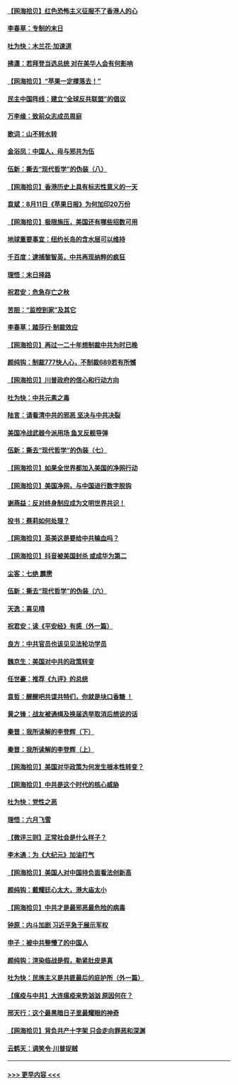 #### [【网海拾贝】红色恐怖主义征服不了香港人的心](../pages/nsc993/n12329296.md?t=08141851) 
#### [李春草：专制的末日](../pages/nsc993/n12329079.md?t=08141851) 
#### [吐为快：木兰花‧加速道](../pages/nsc993/n12327366.md?t=08141851) 
#### [拂潇：若拜登当选总统 对在美华人会有何影响](../pages/nsc993/n12295996.md?t=08141851) 
#### [【网海拾贝】“苹果一定撑落去！”](../pages/nsc993/n12326784.md?t=08141851) 
#### [民主中国阵线：建立“全球反共联盟”的倡议](../pages/nsc993/n12324177.md?t=08141851) 
#### [万李缘：致前众志成员周庭](../pages/nsc993/n12324635.md?t=08141851) 
#### [歌词：山不转水转](../pages/nsc993/n12324599.md?t=08141851) 
#### [金浴凤：中国人，毋与邪共为伍](../pages/nsc993/n12324257.md?t=08141851) 
#### [伍新：撕去“现代哲学”的伪装（八）](../pages/nsc993/n12324188.md?t=08141851) 
#### [【网海拾贝】香港历史上具有标志性意义的一天](../pages/nsc993/n12324021.md?t=08141851) 
#### [袁斌：8月11日《苹果日报》为何加印20万份](../pages/nsc993/n12323955.md?t=08141851) 
#### [【网海拾贝】极限施压，美国还有哪些招数可用](../pages/nsc993/n12322512.md?t=08141851) 
#### [地球重要事宜：纽约长岛的含水层可以维持](../pages/nsc993/n12321844.md?t=08141851) 
#### [千百度：逮捕黎智英，中共再现纳粹的疯狂](../pages/nsc993/n12321777.md?t=08141851) 
#### [理悟：末日择路](../pages/nsc993/n12320812.md?t=08141851) 
#### [祝君安：危急存亡之秋](../pages/nsc993/n12320795.md?t=08141851) 
#### [苦胆：“监控到家”及其它](../pages/nsc993/n12320751.md?t=08141851) 
#### [李春草：踏莎行·制裁效应](../pages/nsc993/n12318290.md?t=08141851) 
#### [【网海拾贝】再过一二十年想制裁中共为时已晚](../pages/nsc993/n12318195.md?t=08141851) 
#### [颜纯钩：制裁777快人心，不制裁689若有所憾](../pages/nsc993/n12316912.md?t=08141851) 
#### [【网海拾贝】川普政府的信心和行动方向](../pages/nsc993/n12316673.md?t=08141851) 
#### [吐为快：中共元素之毒](../pages/nsc993/n12316547.md?t=08141851) 
#### [陆言：请看清中共的邪恶 坚决与中共决裂](../pages/nsc993/n12315784.md?t=08141851) 
#### [美国冷战武器今派用场 鱼叉反舰导弹](../pages/nsc993/n12316258.md?t=08141851) 
#### [伍新：撕去“现代哲学”的伪装（七）](../pages/nsc993/n12315846.md?t=08141851) 
#### [【网海拾贝】如果全世界都加入美国的净网行动](../pages/nsc993/n12315588.md?t=08141851) 
#### [【网海拾贝】美国净网，与中国进行数字脱钩](../pages/nsc993/n12312813.md?t=08141851) 
#### [谢燕益：反对终身制应成为文明世界共识！](../pages/nsc993/n12310465.md?t=08141851) 
#### [投书：蔡莉如何处理？](../pages/nsc993/n12310224.md?t=08141851) 
#### [【网海拾贝】英美这是要给中共输血吗？](../pages/nsc993/n12307646.md?t=08141851) 
#### [【网海拾贝】抖音被美国封杀 或成华为第二](../pages/nsc993/n12305277.md?t=08141851) 
#### [尘客：七绝 霹雳](../pages/nsc993/n12304053.md?t=08141851) 
#### [伍新：撕去“现代哲学”的伪装（六）](../pages/nsc993/n12303243.md?t=08141851) 
#### [天逸：喜见晴](../pages/nsc993/n12303226.md?t=08141851) 
#### [祝君安：读《平安经》有感（外一篇）](../pages/nsc993/n12303170.md?t=08141851) 
#### [良方：中共官员也该见见法轮功学员](../pages/nsc993/n12302985.md?t=08141851) 
#### [魏京生：美国对中共的政策转变](../pages/nsc993/n12302929.md?t=08141851) 
#### [任世豪：推荐《九评》的总统](../pages/nsc993/n12302838.md?t=08141851) 
#### [袁哲：醒醒吧共谍共特们，你就是块口香糖 ！](../pages/nsc993/n12302678.md?t=08141851) 
#### [黄之锋：战友被通缉及换届选举取消后想说的话](../pages/nsc993/n12302681.md?t=08141851) 
#### [秦晋：我所读解的李登辉（下）](../pages/nsc993/n12302171.md?t=08141851) 
#### [秦晋：我所读解的李登辉（上）](../pages/nsc993/n12301979.md?t=08141851) 
#### [【网海拾贝】美国对华政策为何发生根本性转变？](../pages/nsc993/n12302091.md?t=08141851) 
#### [【网海拾贝】中共是这个时代的核心威胁](../pages/nsc993/n12300541.md?t=08141851) 
#### [吐为快：党性之恶](../pages/nsc993/n12300263.md?t=08141851) 
#### [理悟：六月飞雪](../pages/nsc993/n12300243.md?t=08141851) 
#### [【微评三则】正常社会是什么样子？](../pages/nsc993/n12300228.md?t=08141851) 
#### [李木通：为《大纪元》加油打气](../pages/nsc993/n12280363.md?t=08141851) 
#### [【网海拾贝】美国人对中国持负面看法创新高](../pages/nsc993/n12298720.md?t=08141851) 
#### [颜纯钩：戴耀廷心太大，港大庙太小](../pages/nsc993/n12297682.md?t=08141851) 
#### [【网海拾贝】中共才是最邪恶最危险的病毒](../pages/nsc993/n12296470.md?t=08141851) 
#### [钟原：内斗加剧 习近平急于展示军权](../pages/nsc993/n12292544.md?t=08141851) 
#### [申子：被中共整懵了的中国人](../pages/nsc993/n12291389.md?t=08141851) 
#### [颜纯钩：渲染临战是假，勒紧肚皮是真](../pages/nsc993/n12290945.md?t=08141851) 
#### [吐为快：民族主义是共匪最后的庇护所（外一篇）](../pages/nsc993/n12290887.md?t=08141851) 
#### [【瘟疫与中共】大连瘟疫来势汹汹 原因何在？](../pages/nsc993/n12287474.md?t=08141851) 
#### [邢天行：这个最黑暗日子里最耀眼的神奇](../pages/nsc993/n12289882.md?t=08141851) 
#### [【网海拾贝】背负共产十字架 只会走向罪恶和深渊](../pages/nsc993/n12288290.md?t=08141851) 
#### [云鹤天：调笑令·川普捉贼](../pages/nsc993/n12285672.md?t=08141851) 

----
#### [ >>> 更早内容 <<< ](../indexes/nsc993-earlier.md)
